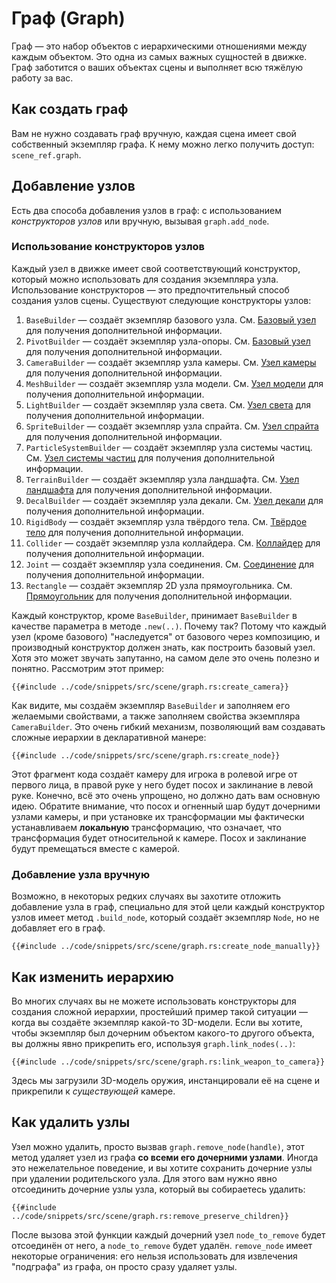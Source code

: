 # Граф (Graph)

Граф — это набор объектов с иерархическими отношениями между каждым объектом. Это одна из самых важных сущностей в движке. Граф заботится о ваших объектах сцены и выполняет всю тяжёлую работу за вас.

## Как создать граф

Вам не нужно создавать граф вручную, каждая сцена имеет свой собственный экземпляр графа. К нему можно легко получить доступ: `scene_ref.graph`.

## Добавление узлов

Есть два способа добавления узлов в граф: с использованием _конструкторов узлов_ или вручную, вызывая `graph.add_node`.

### Использование конструкторов узлов

Каждый узел в движке имеет свой соответствующий конструктор, который можно использовать для создания экземпляра узла. Использование конструкторов — это предпочтительный способ создания узлов сцены. Существуют следующие конструкторы узлов:

1) `BaseBuilder` — создаёт экземпляр базового узла. См. [Базовый узел](./base_node.md) для получения дополнительной информации.
2) `PivotBuilder` — создаёт экземпляр узла-опоры. См. [Базовый узел](./base_node.md) для получения дополнительной информации.
3) `CameraBuilder` — создаёт экземпляр узла камеры. См. [Узел камеры](./camera_node.md) для получения дополнительной информации.
4) `MeshBuilder` — создаёт экземпляр узла модели. См. [Узел модели](./mesh_node.md) для получения дополнительной информации.
5) `LightBuilder` — создаёт экземпляр узла света. См. [Узел света](./light_node.md) для получения дополнительной информации.
6) `SpriteBuilder` — создаёт экземпляр узла спрайта. См. [Узел спрайта](./sprite_node.md) для получения дополнительной информации.
7) `ParticleSystemBuilder` — создаёт экземпляр узла системы частиц. См. [Узел системы частиц](./particle_system_node.md) для получения дополнительной информации.
8) `TerrainBuilder` — создаёт экземпляр узла ландшафта. См. [Узел ландшафта](./terrain_node.md) для получения дополнительной информации.
9) `DecalBuilder` — создаёт экземпляр узла декали. См. [Узел декали](./decal_node.md) для получения дополнительной информации.
10) `RigidBody` — создаёт экземпляр узла твёрдого тела. См. [Твёрдое тело](../physics/rigid_body.md) для получения дополнительной информации.
11) `Collider` — создаёт экземпляр узла коллайдера. См. [Коллайдер](../physics/collider.md) для получения дополнительной информации.
12) `Joint` — создаёт экземпляр узла соединения. См. [Соединение](../physics/joint.md) для получения дополнительной информации.
13) `Rectangle` — создаёт экземпляр 2D узла прямоугольника. См. [Прямоугольник](./rectangle.md) для получения дополнительной информации.

Каждый конструктор, кроме `BaseBuilder`, принимает `BaseBuilder` в качестве параметра в методе `.new(..)`. Почему так? Потому что каждый узел (кроме базового) "наследуется" от базового через композицию, и производный конструктор должен знать, как построить базовый узел. Хотя это может звучать запутанно, на самом деле это очень полезно и понятно. Рассмотрим этот пример:

```rust,no_run
{{#include ../code/snippets/src/scene/graph.rs:create_camera}}
```

Как видите, мы создаём экземпляр `BaseBuilder` и заполняем его желаемыми свойствами, а также заполняем свойства экземпляра `CameraBuilder`. Это очень гибкий механизм, позволяющий вам создавать сложные иерархии в декларативной манере:

```rust,no_run
{{#include ../code/snippets/src/scene/graph.rs:create_node}}
```

Этот фрагмент кода создаёт камеру для игрока в ролевой игре от первого лица, в правой руке у него будет посох и заклинание в левой руке. Конечно, всё это очень упрощено, но должно дать вам основную идею. Обратите внимание, что посох и огненный шар будут дочерними узлами камеры, и при установке их трансформации мы фактически устанавливаем **локальную** трансформацию, что означает, что трансформация будет относительной к камере. Посох и заклинание будут премещаться вместе с камерой.

### Добавление узла вручную

Возможно, в некоторых редких случаях вы захотите отложить добавление узла в граф, специально для этой цели каждый конструктор узлов имеет метод `.build_node`, который создаёт экземпляр `Node`, но не добавляет его в граф.

```rust,no_run
{{#include ../code/snippets/src/scene/graph.rs:create_node_manually}}
```

## Как изменить иерархию

Во многих случаях вы не можете использовать конструкторы для создания сложной иерархии, простейший пример такой ситуации — когда вы создаёте экземпляр какой-то 3D-модели. Если вы хотите, чтобы экземпляр был дочерним объектом какого-то другого объекта, вы должны явно прикрепить его, используя `graph.link_nodes(..)`:

```rust,no_run
{{#include ../code/snippets/src/scene/graph.rs:link_weapon_to_camera}}
```

Здесь мы загрузили 3D-модель оружия, инстанцировали её на сцене и прикрепили к _существующей_ камере.

## Как удалить узлы

Узел можно удалить, просто вызвав `graph.remove_node(handle)`, этот метод удаляет узел из графа **со всеми его дочерними узлами**. Иногда это нежелательное поведение, и вы хотите сохранить дочерние узлы при удалении родительского узла. Для этого вам нужно явно отсоединить дочерние узлы узла, который вы собираетесь удалить:

```rust,no_run
{{#include ../code/snippets/src/scene/graph.rs:remove_preserve_children}}
```

После вызова этой функции каждый дочерний узел `node_to_remove` будет отсоединён от него, а `node_to_remove` будет удалён. `remove_node` имеет некоторые ограничения: его нельзя использовать для извлечения "подграфа" из графа, он просто сразу удаляет узлы.